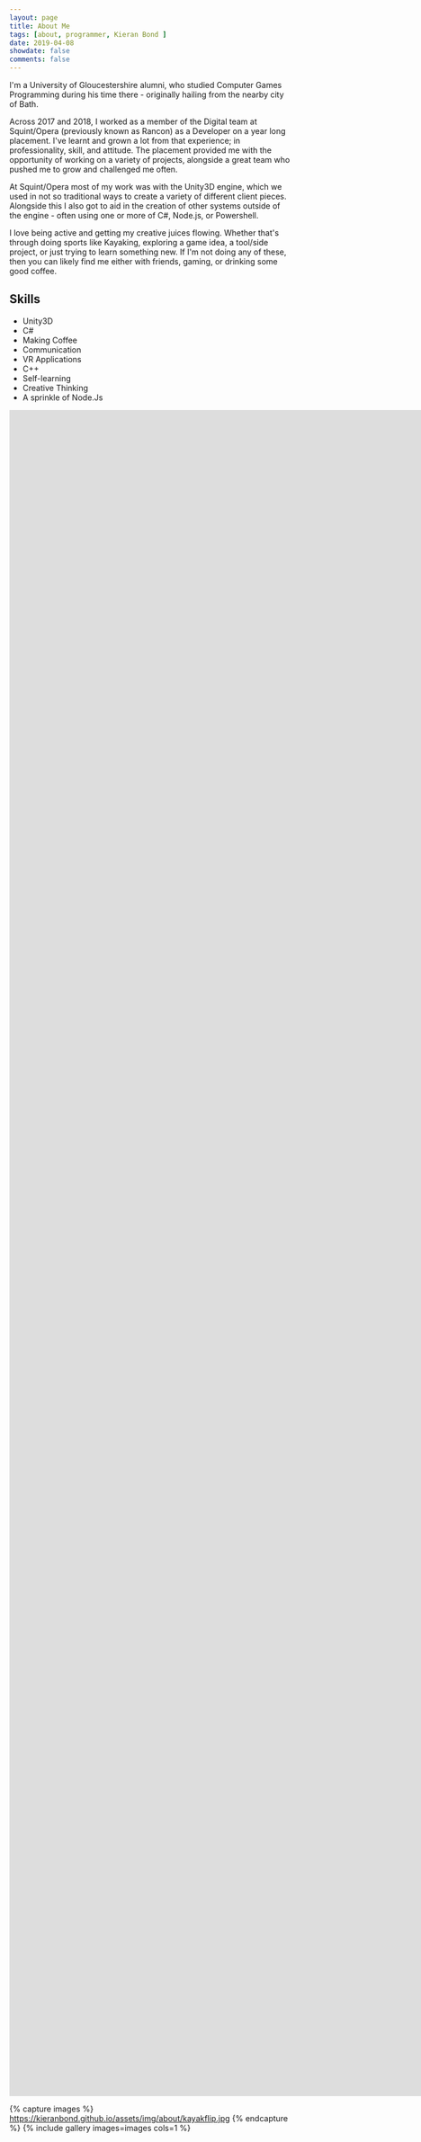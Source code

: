 ```yaml
---
layout: page
title: About Me
tags: [about, programmer, Kieran Bond ]
date: 2019-04-08
showdate: false
comments: false
---
```


I'm a University of Gloucestershire alumni, who studied Computer Games Programming during his time there - originally hailing from the nearby city of Bath.

Across 2017 and 2018, I worked as a member of the Digital team at Squint/Opera (previously known as Rancon) as a Developer on a year long placement. I've learnt and grown a lot from that experience; 
in professionality, skill, and attitude. The placement provided me with the opportunity of working on a variety of projects, alongside a great
team who pushed me to grow and challenged me often.

At Squint/Opera most of my work was with the Unity3D engine, which we used in not so traditional ways to create a variety of different client pieces. Alongside this I also got to aid in the creation of other systems outside of the engine - often using one or more of C#, Node.js, or Powershell. 

I love being active and getting my creative juices flowing. Whether that's through doing sports like Kayaking, exploring a game idea, 
a tool/side project, or just trying to learn something new. If I'm not doing any of these, then you can likely find me either with friends, gaming, or drinking some good coffee.

## Skills
* Unity3D
* C#
* Making Coffee
* Communication
* VR Applications
* C++
* Self-learning
* Creative Thinking
* A sprinkle of Node.Js

<div class="cv-embed">
	<iframe style="border:none; height: 75vh; width: 75vh;" src="https://drive.google.com/file/d/1N0Lj1g4591Ytni8_-ujSbe1zs5IHJB1F/preview"></iframe>
</div>


{% capture images %}
	https://kieranbond.github.io/assets/img/about/kayakflip.jpg
{% endcapture %}
{% include gallery images=images cols=1 %}
